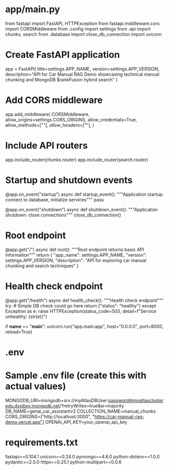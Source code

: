 # app/main.py
from fastapi import FastAPI, HTTPException
from fastapi.middleware.cors import CORSMiddleware
from .config import settings
from .api import chunks, search
from .database import close_db_connection
import uvicorn

# Create FastAPI application
app = FastAPI(
    title=settings.APP_NAME,
    version=settings.APP_VERSION,
    description="API for Car Manual RAG Demo showcasing technical manual chunking and MongoDB $rankFusion hybrid search"
)

# Add CORS middleware
app.add_middleware(
    CORSMiddleware,
    allow_origins=settings.CORS_ORIGINS,
    allow_credentials=True,
    allow_methods=["*"],
    allow_headers=["*"],
)

# Include API routers
app.include_router(chunks.router)
app.include_router(search.router)

# Startup and shutdown events
@app.on_event("startup")
async def startup_event():
    """Application startup: connect to database, initialize services"""
    pass

@app.on_event("shutdown")
async def shutdown_event():
    """Application shutdown: close connections"""
    close_db_connection()

# Root endpoint
@app.get("/")
async def root():
    """Root endpoint returns basic API information"""
    return {
        "app_name": settings.APP_NAME,
        "version": settings.APP_VERSION,
        "description": "API for exploring car manual chunking and search techniques"
    }

# Health check endpoint
@app.get("/health")
async def health_check():
    """Health check endpoint"""
    try:
        # Simple DB check could go here
        return {"status": "healthy"}
    except Exception as e:
        raise HTTPException(status_code=503, detail=f"Service unhealthy: {str(e)}")

if __name__ == "__main__":
    uvicorn.run("app.main:app", host="0.0.0.0", port=8000, reload=True)


# .env
# Sample .env file (create this with actual values)
MONGODB_URI=mongodb+srv://myAtlasDBUser:password@myatlasclusteredu.dysibxv.mongodb.net/?retryWrites=true&w=majority
DB_NAME=genai_car_assistantv2
COLLECTION_NAME=manual_chunks
CORS_ORIGINS=["http://localhost:3000", "https://car-manual-rag-demo.vercel.app"]
OPENAI_API_KEY=your_openai_api_key


# requirements.txt
fastapi==0.104.1
uvicorn==0.24.0
pymongo==4.6.0
python-dotenv==1.0.0
pydantic==2.5.0
httpx==0.25.1
python-multipart==0.0.6